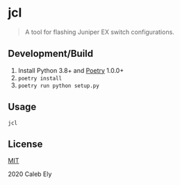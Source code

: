 # jcl

> A tool for flashing Juniper EX switch configurations.

## Development/Build

1. Install Python 3.8+ and [Poetry](https://poetry.eustace.io/) 1.0.0+
1. `poetry install`
1. `poetry run python setup.py`

## Usage

```
jcl
```


## License

[MIT](LICENSE)

2020 Caleb Ely
